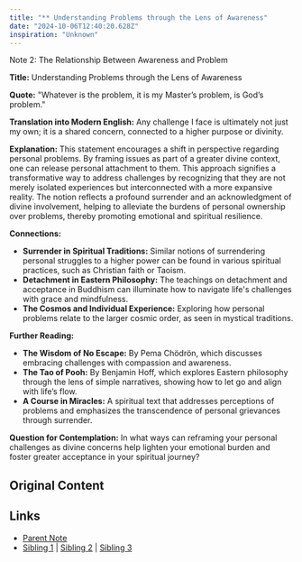 ```yaml
---
title: "** Understanding Problems through the Lens of Awareness"
date: "2024-10-06T12:40:20.628Z"
inspiration: "Unknown"
---
```


  

Note 2: The Relationship Between Awareness and Problem 

**Title:** Understanding Problems through the Lens of Awareness 

**Quote:** "Whatever is the problem, it is my Master’s problem, is God’s problem."

**Translation into Modern English:** Any challenge I face is ultimately not just my own; it is a shared concern, connected to a higher purpose or divinity.

**Explanation:** This statement encourages a shift in perspective regarding personal problems. By framing issues as part of a greater divine context, one can release personal attachment to them. This approach signifies a transformative way to address challenges by recognizing that they are not merely isolated experiences but interconnected with a more expansive reality. The notion reflects a profound surrender and an acknowledgment of divine involvement, helping to alleviate the burdens of personal ownership over problems, thereby promoting emotional and spiritual resilience.

**Connections:**  
- **Surrender in Spiritual Traditions:** Similar notions of surrendering personal struggles to a higher power can be found in various spiritual practices, such as Christian faith or Taoism.  
- **Detachment in Eastern Philosophy:** The teachings on detachment and acceptance in Buddhism can illuminate how to navigate life's challenges with grace and mindfulness.  
- **The Cosmos and Individual Experience:** Exploring how personal problems relate to the larger cosmic order, as seen in mystical traditions.

**Further Reading:**  
- **The Wisdom of No Escape:** By Pema Chödrön, which discusses embracing challenges with compassion and awareness.  
- **The Tao of Pooh:** By Benjamin Hoff, which explores Eastern philosophy through the lens of simple narratives, showing how to let go and align with life’s flow.  
- **A Course in Miracles:** A spiritual text that addresses perceptions of problems and emphasizes the transcendence of personal grievances through surrender.

**Question for Contemplation:** In what ways can reframing your personal challenges as divine concerns help lighten your emotional burden and foster greater acceptance in your spiritual journey?  



## Original Content



## Links

- [Parent Note](/parent-note.md)
- [Sibling 1](/zettel1.md) | [Sibling 2](/zettel2.md) | [Sibling 3](/zettel3.md)
